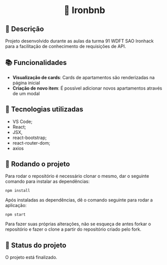 <h1 align="center">🏡 Ironbnb</h1>

## :memo: Descrição
Projeto desenvolvido durante as aulas da turma 91 WDFT SAO Ironhack para a facilitação de conhecimento de requisições de API.

## :books: Funcionalidades
* <b>Visualização de cards</b>: Cards de apartamentos são renderizadas na página inicial
* <b>Criação de novo item</b>: É possível adicionar novos apartamentos através de um modal

## :wrench: Tecnologias utilizadas
* VS Code;
* React;
* JSX,
* react-bootstrap;
* react-router-dom;
* axios

## :rocket: Rodando o projeto
Para rodar o repositório é necessário clonar o mesmo, dar o seguinte comando para instalar as dependências:
```
npm install
```
Após instaladas as dependências, dê o comando seguinte para rodar a aplicação:
```
npm start
```
Para fazer suas próprias alterações, não se esqueça de antes forkar o repositório e fazer o clone a partir do repositório criado pelo fork.

## :dart: Status do projeto
O projeto está finalizado.
